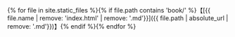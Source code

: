 {% for file in site.static_files %}{% if file.path contains 'book/' %}【[{{ file.name | remove: 'index.html' | remove: '.md'}}]({{ file.path | absolute_url | remove: '.md'}})】{% endif %}{% endfor %}